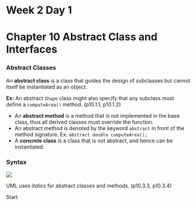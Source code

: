 # Week 2 Day 1
# Chapter 10 Abstract Class and Interfaces

### Abstract Classes

An **abstract class** is a class that guides the design of subclasses but cannot itself be instantiated as an object. 

**Ex:** An abstract `Shape` class might also specify that any subclass must define a `computeArea()` method. (p10.1.1, p10.1.2)

- An **abstract method** is a method that is not implemented in the base class, thus all derived classes must override the function.
- An abstract method is denoted by the keyword `abstract` in front of the method signature. Ex: `abstract double computeArea();`
- A **concrete class** is a class that is not abstract, and hence can be instantiated.

### Syntax

![](https://i.stack.imgur.com/GDPOs.png)

UML uses *italics* for abstract classes and methods. (p10.3.3, p10.3.4)

Start
